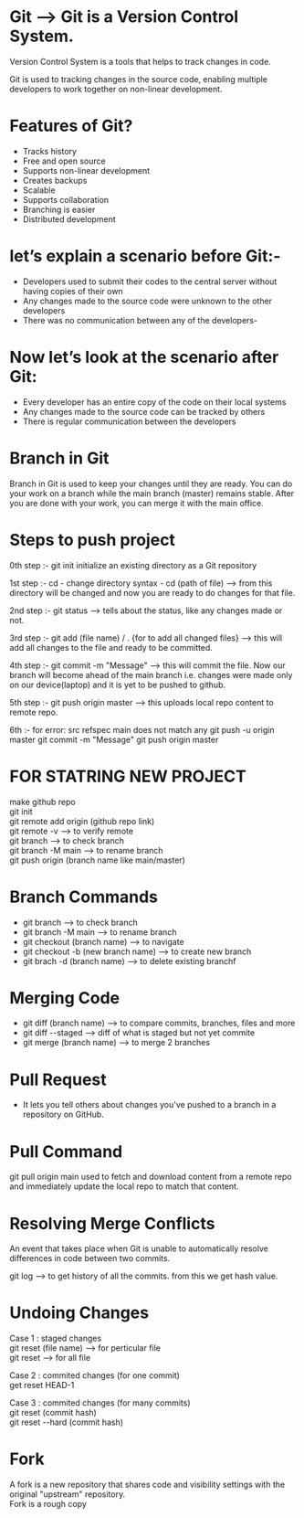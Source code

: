 # Git --> Git is a Version Control System.

Version Control System is a tools that helps to track changes in code.

Git is used to tracking changes in the source code, enabling multiple developers to work together on non-linear development.

# Features of Git?

- Tracks history
- Free and open source
- Supports non-linear development
- Creates backups
- Scalable
- Supports collaboration
- Branching is easier
- Distributed development

# let’s explain a scenario before Git:-

- Developers used to submit their codes to the central server without having copies of their own
- Any changes made to the source code were unknown to the other developers
- There was no communication between any of the developers-

# Now let’s look at the scenario after Git:

- Every developer has an entire copy of the code on their local systems
- Any changes made to the source code can be tracked by others
- There is regular communication between the developers

# Branch in Git

Branch in Git is used to keep your changes until they are ready. You can do your work on a branch while the main branch (master) remains stable. After you are done with your work, you can merge it with the main office.

# Steps to push project

0th step :-
git init
initialize an existing directory as a Git repository

1st step :-
cd - change directory
syntax - cd (path of file) --> from this directory will be changed and now you are ready to do changes for that file.

2nd step :-
git status --> tells about the status, like any changes made or not.

3rd step :-
git add (file name) / . {for to add all changed files} --> this will add all changes to the file and ready to be committed.

4th step :-
git commit -m "Message" --> this will commit the file. Now our branch will become ahead of the main branch i.e. changes were made only on our device(laptop) and it is yet to be pushed to github.

5th step :-
git push origin master --> this uploads local repo content to remote repo.

6th :- for error: src refspec main does not match any
git push -u origin master
git commit -m "Message"
git push origin master

# FOR STATRING NEW PROJECT

make github repo <br>
git init <br>
git remote add origin (github repo link) <br>
git remote -v --> to verify remote <br>
git branch --> to check branch <br>
git branch -M main --> to rename branch <br>
git push origin (branch name like main/master)

# Branch Commands

- git branch --> to check branch
- git branch -M main --> to rename branch
- git checkout (branch name) --> to navigate
- git checkout -b (new branch name) --> to create new branch
- git brach -d (branch name) --> to delete existing branchf

# Merging Code

- git diff (branch name) --> to compare commits, branches, files and more
- git diff --staged --> diff of what is staged but not yet commite
- git merge (branch name) --> to merge 2 branches

# Pull Request

- It lets you tell others about changes you've pushed to a branch in a repository on GitHub.

# Pull Command

git pull origin main
used to fetch and download content from a remote repo and immediately update the local repo to match that content.

# Resolving Merge Conflicts

An event that takes place when Git is unable to automatically resolve differences in code between two commits.

git log --> to get history of all the commits. from this we get hash value.

# Undoing Changes

Case 1 : staged changes<br>
git reset (file name) --> for perticular file <br>
git reset --> for all file

Case 2 : commited changes (for one commit)<br>
get reset HEAD-1

Case 3 : commited changes (for many commits)<br>
git reset (commit hash)<br>
git reset --hard (commit hash)

# Fork

A fork is a new repository that shares code and visibility settings with the original "upstream" repository.<br>
Fork is a rough copy
